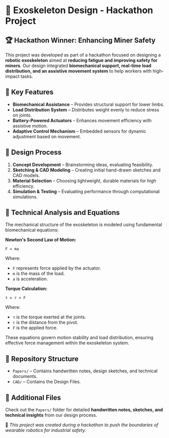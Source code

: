 # 🚀 Exoskeleton Design - Hackathon Project  

## 🏆 Hackathon Winner: Enhancing Miner Safety  
This project was developed as part of a hackathon focused on designing a **robotic exoskeleton** aimed at **reducing fatigue and improving safety for miners**. Our design integrated **biomechanical support, real-time load distribution, and an assistive movement system** to help workers with high-impact tasks.

## 🔹 Key Features  
- **Biomechanical Assistance** – Provides structural support for lower limbs.  
- **Load Distribution System** – Distributes weight evenly to reduce stress on joints.  
- **Battery-Powered Actuators** – Enhances movement efficiency with assistive motion.  
- **Adaptive Control Mechanism** – Embedded sensors for dynamic adjustment based on movement.  

## 🔹 Design Process  
1. **Concept Development** – Brainstorming ideas, evaluating feasibility.  
2. **Sketching & CAD Modeling** – Creating initial hand-drawn sketches and CAD models.  
3. **Material Selection** – Choosing lightweight, durable materials for high efficiency.  
4. **Simulation & Testing** – Evaluating performance through computational simulations.  

## 🔹 Technical Analysis and Equations  
The mechanical structure of the exoskeleton is modeled using fundamental biomechanical equations:

**Newton's Second Law of Motion:**
```
F = ma
```
Where:
- `F` represents force applied by the actuator.
- `m` is the mass of the load.
- `a` is acceleration.

**Torque Calculation:**
```
τ = r × F
```
Where:
- `τ` is the torque exerted at the joints.
- `r` is the distance from the pivot.
- `F` is the applied force.

These equations govern motion stability and load distribution, ensuring effective force management within the exoskeleton system.

## 🔹 Repository Structure  
- `Papers/` – Contains handwritten notes, design sketches, and technical documents.  
- `CAD/` – Contains the Design Files.    

## 📂 Additional Files  
Check out the `Papers/` folder for detailed **handwritten notes, sketches, and technical insights** from our design process.  

🚀 _This project was created during a hackathon to push the boundaries of wearable robotics for industrial safety._

